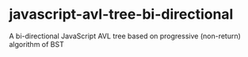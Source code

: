 # javascript-avl-tree-bi-directional
A bi-directional JavaScript AVL tree based on progressive (non-return) algorithm of BST
